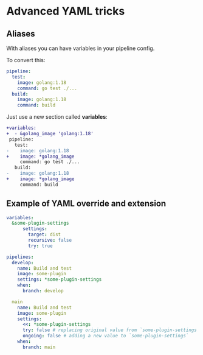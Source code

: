 # Advanced YAML tricks

## Aliases

With aliases you can have variables in your pipeline config.

To convert this:
```yml
pipeline:
  test:
    image: golang:1.18
    command: go test ./...
  build:
    image: golang:1.18
    command: build
```

Just use a new section called **variables**:

```diff
+variables:
+  - &golang_image 'golang:1.18'
 pipeline:
   test:
-    image: golang:1.18
+    image: *golang_image
     command: go test ./...
   build:
-    image: golang:1.18
+    image: *golang_image
     command: build
```

## Example of YAML override and extension

```yml
variables: 
  &some-plugin-settings
      settings:
        target: dist
        recursive: false
        try: true

pipelines:
  develop:
    name: Build and test
    image: some-plugin
    settings: *some-plugin-settings
    when:
      branch: develop

  main
    name: Build and test
    image: some-plugin
    settings:
      <<: *some-plugin-settings
      try: false # replacing original value from `some-plugin-settings`
      ongoing: false # adding a new value to `some-plugin-settings`
    when:
      branch: main
```

